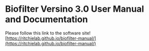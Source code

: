 # Biofilter Versino 3.0 User Manual and Documentation

Please follow this link to the software site! [https://ritchielab.github.io/biofilter-manual/](https://ritchielab.github.io/biofilter-manual/)
